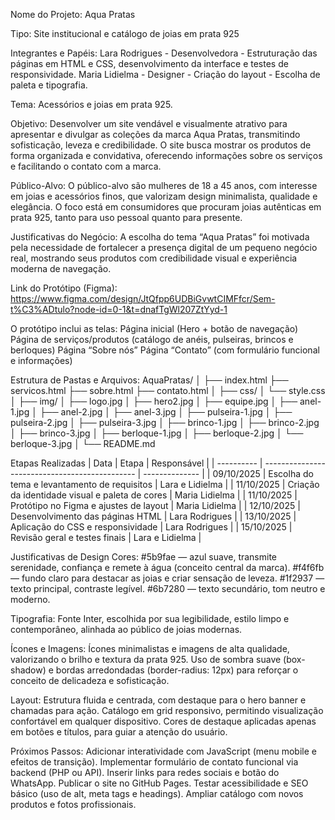 Nome do Projeto:
Aqua Pratas

Tipo:
Site institucional e catálogo de joias em prata 925

Integrantes e Papéis:
Lara Rodrigues - Desenvolvedora - Estruturação das páginas em HTML e CSS, desenvolvimento da interface e testes de responsividade.
Maria Lidielma - Designer - Criação do layout - Escolha de paleta e tipografia.

Tema: Acessórios e joias em prata 925.

Objetivo: Desenvolver um site vendável e visualmente atrativo para apresentar e divulgar as coleções da marca Aqua Pratas, transmitindo sofisticação, leveza e credibilidade.
O site busca mostrar os produtos de forma organizada e convidativa, oferecendo informações sobre os serviços e facilitando o contato com a marca.

Público-Alvo:
O público-alvo são mulheres de 18 a 45 anos, com interesse em joias e acessórios finos, que valorizam design minimalista, qualidade e elegância.
O foco está em consumidores que procuram joias autênticas em prata 925, tanto para uso pessoal quanto para presente.

Justificativas do Negócio:
A escolha do tema “Aqua Pratas” foi motivada pela necessidade de fortalecer a presença digital de um pequeno negócio real, mostrando seus produtos com credibilidade visual e experiência moderna de navegação.

Link do Protótipo (Figma):
https://www.figma.com/design/JtQfpp6UDBiGvwtCIMFfcr/Sem-t%C3%ADtulo?node-id=0-1&t=dnafTgWl207ZtYyd-1

O protótipo inclui as telas:
Página inicial (Hero + botão de navegação)
Página de serviços/produtos (catálogo de anéis, pulseiras, brincos e berloques)
Página “Sobre nós”
Página “Contato” (com formulário funcional e informações)

Estrutura de Pastas e Arquivos:
AquaPratas/
│
├── index.html
├── servicos.html
├── sobre.html
├── contato.html
│
├── css/
│   └── style.css
│
├── img/
│   ├── logo.jpg
│   ├── hero2.jpg
│   ├── equipe.jpg
│   ├── anel-1.jpg
│   ├── anel-2.jpg
│   ├── anel-3.jpg
│   ├── pulseira-1.jpg
│   ├── pulseira-2.jpg
│   ├── pulseira-3.jpg
│   ├── brinco-1.jpg
│   ├── brinco-2.jpg
│   ├── brinco-3.jpg
│   ├── berloque-1.jpg
│   ├── berloque-2.jpg
│   └── berloque-3.jpg
│
└── README.md

Etapas Realizadas
| Data       | Etapa                                          | Responsável     |
| ---------- | ---------------------------------------------- | --------------  |
| 09/10/2025 | Escolha do tema e levantamento de requisitos   | Lara e Lidielma |
| 11/10/2025 | Criação da identidade visual e paleta de cores | Maria Lidielma  |
| 11/10/2025 | Protótipo no Figma e ajustes de layout         | Maria Lidielma  |
| 12/10/2025 | Desenvolvimento das páginas HTML               | Lara Rodrigues  |
| 13/10/2025 | Aplicação do CSS e responsividade              | Lara Rodrigues  |
| 15/10/2025 | Revisão geral e testes finais                  | Lara e Lidielma |

Justificativas de Design
Cores:
#5b9fae — azul suave, transmite serenidade, confiança e remete à água (conceito central da marca).
#f4f6fb — fundo claro para destacar as joias e criar sensação de leveza.
#1f2937 — texto principal, contraste legível.
#6b7280 — texto secundário, tom neutro e moderno.

Tipografia:
Fonte Inter, escolhida por sua legibilidade, estilo limpo e contemporâneo, alinhada ao público de joias modernas.

Ícones e Imagens:
Ícones minimalistas e imagens de alta qualidade, valorizando o brilho e textura da prata 925.
Uso de sombra suave (box-shadow) e bordas arredondadas (border-radius: 12px) para reforçar o conceito de delicadeza e sofisticação.

Layout:
Estrutura fluida e centrada, com destaque para o hero banner e chamadas para ação.
Catálogo em grid responsivo, permitindo visualização confortável em qualquer dispositivo.
Cores de destaque aplicadas apenas em botões e títulos, para guiar a atenção do usuário.

Próximos Passos:
Adicionar interatividade com JavaScript (menu mobile e efeitos de transição).
Implementar formulário de contato funcional via backend (PHP ou API).
Inserir links para redes sociais e botão do WhatsApp.
Publicar o site no GitHub Pages.
Testar acessibilidade e SEO básico (uso de alt, meta tags e headings).
Ampliar catálogo com novos produtos e fotos profissionais.

